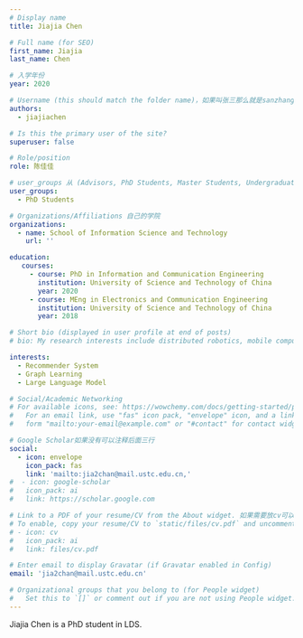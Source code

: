 ```yaml
---
# Display name
title: Jiajia Chen

# Full name (for SEO)
first_name: Jiajia
last_name: Chen

# 入学年份
year: 2020

# Username (this should match the folder name)，如果叫张三那么就是sanzhang
authors:
  - jiajiachen

# Is this the primary user of the site? 
superuser: false

# Role/position 
role: 陈佳佳

# user_groups 从 (Advisors, PhD Students, Master Students, Undergraduate) 从这四个里面选
user_groups:
  - PhD Students

# Organizations/Affiliations 自己的学院
organizations:
  - name: School of Information Science and Technology
    url: ''

education:
   courses:
     - course: PhD in Information and Communication Engineering
       institution: University of Science and Technology of China
       year: 2020
     - course: MEng in Electronics and Communication Engineering
       institution: University of Science and Technology of China
       year: 2018

# Short bio (displayed in user profile at end of posts)
# bio: My research interests include distributed robotics, mobile computing and programmable matter.

interests:
  - Recommender System
  - Graph Learning
  - Large Language Model

# Social/Academic Networking
# For available icons, see: https://wowchemy.com/docs/getting-started/page-builder/#icons
#   For an email link, use "fas" icon pack, "envelope" icon, and a link in the
#   form "mailto:your-email@example.com" or "#contact" for contact widget.

# Google Scholar如果没有可以注释后面三行
social:
  - icon: envelope
    icon_pack: fas
    link: 'mailto:jia2chan@mail.ustc.edu.cn,'
#  - icon: google-scholar
#   icon_pack: ai
#   link: https://scholar.google.com

# Link to a PDF of your resume/CV from the About widget. 如果需要放cv可以发给我
# To enable, copy your resume/CV to `static/files/cv.pdf` and uncomment the lines below.
# - icon: cv
#   icon_pack: ai
#   link: files/cv.pdf

# Enter email to display Gravatar (if Gravatar enabled in Config)
email: 'jia2chan@mail.ustc.edu.cn'

# Organizational groups that you belong to (for People widget)
#   Set this to `[]` or comment out if you are not using People widget.
---
```


Jiajia Chen is a PhD student in LDS.
